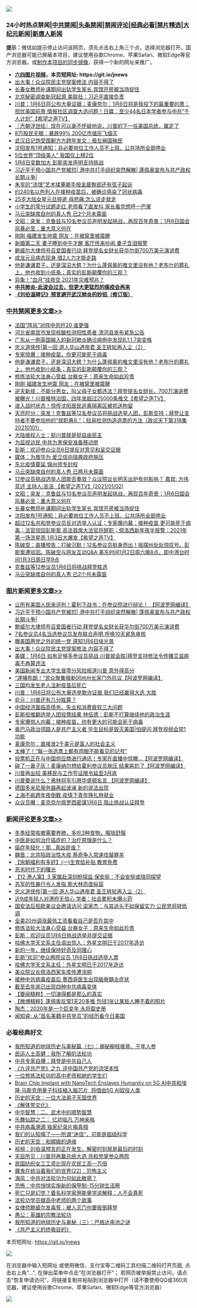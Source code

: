 ![](https://raw.githubusercontent.com/fqnews/bnews/master/64photo/fqnews-qr.jpg)

<div id="tt">
<h3>24小时热点禁闻|<a href="#%E4%B8%AD%E5%85%B1%E7%A6%81%E9%97%BB%E6%9B%B4%E5%A4%9A%E6%96%87%E7%AB%A0">中共禁闻</a>|<a href="#%E5%9B%BE%E7%89%87%E6%96%B0%E9%97%BB%E6%9B%B4%E5%A4%9A%E6%96%87%E7%AB%A0">头条禁闻</a>|<a href="#%E6%96%B0%E9%97%BB%E8%AF%84%E8%AE%BA%E6%9B%B4%E5%A4%9A%E6%96%87%E7%AB%A0">禁闻评论|<a href="#%E5%BF%85%E7%9C%8B%E7%BB%8F%E5%85%B8%E5%A5%BD%E6%96%87">经典必看|<a href="/video.md#%E7%A6%81%E7%89%87%E7%B2%BE%E9%80%89">禁片精选</a>|<a href="https://github.com/fqnews/djy/blob/master/gb/nf1351518.md#1">大纪元新闻</a>|<a href="https://github.com/fqnews/ntdtv/blob/master/gb/prog204.md#1">新唐人新闻</a></h3>
<div><b>提示：</b>微信如提示停止访问该网页，须先点击右上角三个点，选择浏览器打开。国产浏览器可能已屏蔽本项目，建议使用谷歌Chrome、苹果Safari、微软Edge等官方浏览器。或<a href="https://github.com/fqnews/bnews/blob/master/%E5%88%B6%E4%BD%9Cgit%E7%A6%81%E9%97%BB%E9%95%9C%E5%83%8F.md">制作本项目的同步镜像</a>，获得一个新的网址来推广。</div>
<ul>
<li><b><a href="http://d1.bdrive.tk/64.mp4" target="_blank">六四图片视频</a>，本页短网址: https://git.io/jnews</b></li>
<li><a href="/topimagenews/20210102/1459836.md">出大事！众议院民主党提案修法 内容不得了</a></li>
<li><a href="/cbnews/20210103/1459989.md">长春女教师补课期间出轨学生家长 宾馆开房被当场捉住</a></li>
<li><a href="/headline/20210103/1459889.md">北京秘密调查新冠起源 美联社：习近平直接负责</a></li>
<li><a href="/cbnews/20210102/1459815.md">川普：1月6日将公布大量证据；麦康奈尔：1月6日将是我投下的最重要的票；担忧美国前景 情报社区调查大选问题！日媒：至少44名日本学者参与中共“千人计划”【希望之声TV】</a></li>
<li><a href="/ssgc/20210103/1459950.md">〖兲朝浮世绘〗现在可以毫不怀疑地说，川普的下一任美国总统，赢定了</a></li>
<li><a href="/finance/20210103/1459961.md">8万股民无眠：暴跌99% 200亿市值灰飞烟灭</a></li>
<li><a href="/baitai/20210102/1459799.md">武汉日记饱受围剿方方跨年发文：极左祸国殃民</a></li>
<li><a href="/cbnews/20210103/1459977.md">沈阳发布1号通知：非必要岗位工作人员不上班、公共场所全部停业</a></li>
<li><a href="/funmedia/20210103/1460000.md">5位世界“顶级美人” 我国仅上榜2位</a></li>
<li><a href="/cnnews/20210103/1460102.md">1月6日变数加大 彭斯突发声明支持挑战</a></li>
<li><a href="/topimagenews/20210103/1460029.md">习近平干预小国共产党被怼| 港中共打手组织突然解散| 蓬佩奥宣布与共产政权长期斗争|</a></li>
<li><a href="/cnnews/20210103/1460127.md">朱军的“流氓”艺术揉董卿手按金晨臀部还有弦子起诉</a></li>
<li><a href="/comments/20210103/1459886.md">约240名以色列人在接种疫苗后，被确诊感染了冠状病毒</a></li>
<li><a href="/comments/20210103/1460023.md">25岁大陆女星元旦猝逝 母悲痛:怎么说走就走</a></li>
<li><a href="/funmedia/20210103/1459990.md">小学生的零分试题走红 老师看了直发抖 家长看完想呼一巴掌</a></li>
<li><a href="/cbnews/20210103/1459892.md">马云突缺席自创的真人秀 已2个月未露面</a></li>
<li><a href="/cbnews/20210103/1459998.md">文昭：突发：克鲁兹与10名参议员声明发起挑战，再现百年奇景；1月6日国会风暴必至；重大意义何在</a></li>
<li><a href="/cbnews/20210103/1460205.md">刚刚 福建发生地震 网友：在被窝里被震醒</a></li>
<li><a href="/lifebaike/20210103/1459993.md">新婚第二天 妻子睡到中午才醒 客厅传来吵闹 妻子含泪报警</a></li>
<li><a href="/topimagenews/20210103/1459945.md">鲍威尔大律师号召爱国者行动 拜登提名女财长获华尔街700万美元演讲费</a></li>
<li><a href="/comments/20210103/1460130.md">成龙元旦病态现身 借2人力才能走路</a></li>
<li><a href="/cbnews/20210103/1460218.md">他是谦谦君子，还是深沼大鳄？为什么蓬佩奥的推文里没有他？老布什的葬礼上，他也收到小纸条；真实的彭斯颠覆你的三观？</a></li>
<li><a href="/bblog/20210103/1459773.md">异象！“血月”挂夜空 2021年灾难预兆？</a></li>
<li><b><a href="/comments/20200211/1275071.md" target="_blank">中共肺炎-此波会过去，但更大更猛烈的瘟疫会再来</a></b></li>
<li><b><a href="/comments/20200207/1272816.md" target="_blank">《刘伯温碑记》预言避开武汉肺炎的妙招（修订版）</a></b></li>
</ul>
</div>

<div class="catlist">
<h3><a href="/cbnews/" target="_blank">中共禁闻</a><span><a href="/cbnews/" target="_blank" rel="nofollow">更多文章>></a></span></h3>
<ul>
<li><a href="/cbnews/20210103/1460301.md" target="_blank">法国“阵风”对阵中共歼20 谁更强</a></li>
<li><a href="/cbnews/20210103/1460264.md" target="_blank">河北省南宫市发现核酸检测阳性患者 清河县发布紧急公告</a></li>
<li><a href="/cbnews/20210103/1460261.md" target="_blank">广东从一例英国输入的新冠肺炎确诊病例中发现B.1.1.7突变株</a></li>
<li><a href="/comments/20210103/1460229.md" target="_blank">忠义道侠传|第一回 道人华山遇帝君 圣王转轮再入尘（2）</a></li>
<li><a href="/cbnews/20210103/1460241.md" target="_blank">专家惊爆：接种疫苗，你更可能死于病毒</a></li>
<li><a href="/cbnews/20210103/1460218.md" target="_blank">他是谦谦君子，还是深沼大鳄？为什么蓬佩奥的推文里没有他？老布什的葬礼上，他也收到小纸条；真实的彭斯颠覆你的三观？</a></li>
<li><a href="/comments/20210103/1449645.md" target="_blank">修炼法轮大法身心受益 台裔女子：原来生命如此珍贵</a></li>
<li><a href="/cbnews/20210103/1460205.md" target="_blank">刚刚 福建发生地震 网友：在被窝里被震醒</a></li>
<li><a href="/cbnews/20210103/1460195.md" target="_blank">逆天新规：不能分男女，叫父母子女都违法？拜登提名女财长，700万演讲费被曝光！川普推特治国，四年发超过25000条推⽂【希望之声TV】</a></li>
<li><a href="/cbnews/20210103/1460139.md" target="_blank">进入战时状态！惊传沈阳居民逃离隔离区被抓送拘留</a></li>
<li><a href="/cbnews/20210103/1460084.md" target="_blank">天亮时分：突发！克鲁兹等12名参议员将挑战选举人团，彭斯支持；拜登让支持者不要参加他的“就职典礼”；轻易检测伪造选票的方法（政论天下第318集 20210101）</a></li>
<li><a href="/cbnews/20210103/1460056.md" target="_blank">大陆维权人士：挺川普就是挺自由民主</a></li>
<li><a href="/cbnews/20210103/1460055.md" target="_blank">为监视访民 中共为黑保安准备移动房</a></li>
<li><a href="/cbnews/20210103/1460049.md" target="_blank">彭斯：欢迎参众议员6日提反对意见和呈交证据</a></li>
<li><a href="/cbnews/20210103/1460038.md" target="_blank">媒体：为救华为 爱立信向瑞典政府施压</a></li>
<li><a href="/cbnews/20210103/1460037.md" target="_blank">东北疫情蔓延 锦州师专封校</a></li>
<li><a href="/cbnews/20210103/1460036.md" target="_blank">马云突缺席自创的真人秀 已两月未露面</a></li>
<li><a href="/cbnews/20210103/1460022.md" target="_blank">12参议员挑战选举人团能否奏效？众议院议长明天出炉有何影响？  嘉宾: 方伟  蓝述   主持人:高洁 【希望之声TV】(2021/01/02)</a></li>
<li><a href="/cbnews/20210103/1459998.md" target="_blank">文昭：突发：克鲁兹与10名参议员声明发起挑战，再现百年奇景；1月6日国会风暴必至；重大意义何在</a></li>
<li><a href="/cbnews/20210103/1459989.md" target="_blank">长春女教师补课期间出轨学生家长 宾馆开房被当场捉住</a></li>
<li><a href="/cbnews/20210103/1459977.md" target="_blank">沈阳发布1号通知：非必要岗位工作人员不上班、公共场所全部停业</a></li>
<li><a href="/cbnews/20210103/1459969.md" target="_blank">超过12名共和党参议员反对选举人认证；专家爆内幕：接种疫苗 更可能死于病毒；法官驳回彭斯案  高法首席大法官将辞职；佩洛西新年夜半报警；2021年第一场流星雨 1月3日大爆发【希望之声TV】</a></li>
<li><a href="/cbnews/20210103/1459953.md" target="_blank">陈破空：直播预告：打破沉默！12名参议员挺身而出！摇摆州处处惊叹号。彭斯案遭驳回。陈破空与网友互动Q&amp;A 美东时间1月2日周六晚8点、即中港台时间1月3日周日早9点</a></li>
<li><a href="/cbnews/20210103/1459935.md" target="_blank">克鲁兹等12参议员1月6日将挑战拜登胜选</a></li>
<li><a href="/cbnews/20210103/1459892.md" target="_blank">马云突缺席自创的真人秀 已2个月未露面</a></li>

</ul>
</div>
<div class="catlist">
<h3><a href="/topimagenews/" target="_blank">图片新闻</a><span><a href="/topimagenews/" target="_blank" rel="nofollow">更多文章>></a></span></h3>
<ul>
<li><a href="/topimagenews/20210103/1460242.md" target="_blank">让所有美国人民来评判！霍利下战书：在参议院进行辩论！ 【阿波罗网编译】</a></li>
<li><a href="/topimagenews/20210103/1460029.md" target="_blank">习近平干预小国共产党被怼| 港中共打手组织突然解散| 蓬佩奥宣布与共产政权长期斗争|</a></li>
<li><a href="/topimagenews/20210103/1459945.md" target="_blank">鲍威尔大律师号召爱国者行动 拜登提名女财长获华尔街700万美元演讲费</a></li>
<li><a href="/topimagenews/20210103/1459936.md" target="_blank">7名参议员4名当选参议员发布联合声明 呼唤10天紧急审核</a></li>
<li><a href="/topimagenews/20210103/1459895.md" target="_blank">曝美国两党之外的统一党 感知1月6日啥光景</a></li>
<li><a href="/topimagenews/20210102/1459836.md" target="_blank">出大事！众议院民主党提案修法 内容不得了</a></li>
<li><a href="/topimagenews/20210102/1459775.md" target="_blank">美媒：1月6日 如有足够多参议员挑战 川普就会胜|拜登支持修法令传播艾滋病毒不再算违法</a></li>
<li><a href="/comments/20210102/1459745.md" target="_blank">美国新闻专业大学生冒零分风险报道川普 意外得高分</a></li>
<li><a href="/topimagenews/20210102/1459641.md" target="_blank">“逮捕布朗！”民众聚集俄勒冈州州长家门外抗议【阿波罗网编译】</a></li>
<li><a href="/comments/20210102/1459575.md" target="_blank">三国均发生老人注射疫苗后死亡</a></li>
<li><a href="/topimagenews/20210102/1459563.md" target="_blank">川普：1月6日将公布大量选举欺诈证据 我们已经赢得大选 大胜</a></li>
<li><a href="/topimagenews/20210102/1459542.md" target="_blank">俞元：川普还有几分胜算？</a></li>
<li><a href="/topimagenews/20210102/1459467.md" target="_blank">中国经济面临高债务、失业和消费疲软三大问题</a></li>
<li><a href="/topimagenews/20210102/1459331.md" target="_blank">彭斯拒推翻选举人团投票结果 林伍德：彭斯不打算继续他的政治生涯</a></li>
<li><a href="/comments/20210101/1459057.md" target="_blank">专家爆惊人内幕：接种疫苗，你有更大的可能会死于病毒</a></li>
<li><a href="/topimagenews/20210101/1459258.md" target="_blank">奥巴马政治领路人是共产主义者 毕生目标是毁灭美国|怕提问 拜登视频会禁1功能</a></li>
<li><a href="/topimagenews/20210101/1459119.md" target="_blank">麦康奈尔：直接发2千美元是富人的社会主义</a></li>
<li><a href="/topimagenews/20210101/1459089.md" target="_blank">太棒了！“每一张选票上都有肉眼不能看见的记号”</a></li>
<li><a href="/topimagenews/20210101/1459088.md" target="_blank">投票机正在与中国供应商进行通讯！专家在直播中惊曝…【阿波罗网编译】</a></li>
<li><a href="/topimagenews/20210101/1459077.md" target="_blank">碰了一鼻子灰！麦康纳尔想给霍利参议员施压 结果尴尬了【阿波罗网编译】</a></li>
<li><a href="/topimagenews/20210101/1459018.md" target="_blank">川普再出招 美移民与工作签证限令延至3月底</a></li>
<li><a href="/topimagenews/20210101/1458982.md" target="_blank">川普要说什么？弗林将军引用华盛顿名言 【阿波罗网编译】</a></li>
<li><a href="/topimagenews/20210101/1458930.md" target="_blank">德国多米尼服务器再起波澜 新的说法出现</a></li>
<li><a href="/topimagenews/20210101/1458808.md" target="_blank">上海不疯跨年夜倒数 疫情下青年挣扎拚就业</a></li>
<li><a href="/topimagenews/20210101/1458750.md" target="_blank">众议员曝：麦克奈尔佩罗西密谋1月6日 阻止挑战认证拜登</a></li>

</ul>
</div>
<div class="catlist">
<h3><a href="/comments/" target="_blank">新闻评论</a><span><a href="/comments/" target="_blank" rel="nofollow">更多文章>></a></span></h3>
<ul>
<li><a href="/comments/20210103/1460306.md" target="_blank">冬季经常咳嗽需要养肺，多吃3种食物，喉咙舒服</a></li>
<li><a href="/comments/20210103/1460305.md" target="_blank">中医是如何治疗癌症的？治疗原理是什么？</a></li>
<li><a href="/comments/20210103/1460304.md" target="_blank">癌症年轻化！那&#8230;真凶是谁？</a></li>
<li><a href="/comments/20210103/1460294.md" target="_blank">魏晋：北京陷政治性大疫 蔡奇争入常速找替罪羊</a></li>
<li><a href="/comments/20210103/1460278.md" target="_blank">【宋朝福利有多好】(一)生育给补贴 教育免费</a></li>
<li><a href="/comments/20210103/1460266.md" target="_blank">恶劣时代下的曙光</a></li>
<li><a href="/comments/20210103/1460265.md" target="_blank">【12 港人案】3 家属赴深圳盼探监 保安局：不会安排或陪同探望</a></li>
<li><a href="/comments/20210103/1460263.md" target="_blank">苏军的性暴行令人发指 斯大林态度纵容</a></li>
<li><a href="/comments/20210103/1460229.md" target="_blank">忠义道侠传|第一回 道人华山遇帝君 圣王转轮再入尘（2）</a></li>
<li><a href="/comments/20210103/1460256.md" target="_blank">近9成年轻人对港府无信心 学者：社会累积未爆火药</a></li>
<li><a href="/comments/20210103/1460240.md" target="_blank">国安法后拒欧美议会邀请访问 梁家杰：与其送头不如保留实力 公民党将转低调</a></li>
<li><a href="/comments/20210103/1460239.md" target="_blank">全美20州调涨最低工资看看自己是否在其中</a></li>
<li><a href="/comments/20210103/1449645.md" target="_blank">修炼法轮大法身心受益 台裔女子：原来生命如此珍贵</a></li>
<li><a href="/comments/20210103/1460201.md" target="_blank">彭斯：欢迎议员1月6日挑战选举并提交证据</a></li>
<li><a href="/comments/20210103/1460200.md" target="_blank">哈佛大学天文系主任语出惊人：外星文明已于2017年造访</a></li>
<li><a href="/comments/20210103/1460199.md" target="_blank">新的一年，继续保持好奇及同理心</a></li>
<li><a href="/comments/20210103/1460185.md" target="_blank">彭斯“欢迎”参众两院议员 1月6日挑战选举人票</a></li>
<li><a href="/comments/20210103/1460184.md" target="_blank">哈佛大学天文系主任：外星文明已于2017年造访</a></li>
<li><a href="/comments/20210103/1460168.md" target="_blank">美众院议长佩洛西家车库传遭涂鸦</a></li>
<li><a href="/comments/20210103/1460167.md" target="_blank">接种中共病毒疫苗后 墨西哥医生出现脑脊髓炎症状</a></li>
<li><a href="/comments/20210103/1460166.md" target="_blank">截至去年底已出现四种中共病毒变体</a></li>
<li><a href="/comments/20210103/1460165.md" target="_blank">【要闻精粹】一切演得都是那么的真实</a></li>
<li><a href="/comments/20210103/1460164.md" target="_blank">【微博精粹】蓬佩奥反常1天20多推 包括1张让某些人睡不着的照片</a></li>
<li><a href="/comments/20210103/1460142.md" target="_blank">陶杰：2020年是一个巨变年 永将载史册</a></li>
<li><a href="/comments/20210103/1460141.md" target="_blank">闻知睿: 从“首名美籍中共党员”的经历看今日美国</a></li>

</ul>
</div>

<div class="catlist">
<h3>必看经典好文</h3>
<ul>
<li><a href="/topimagenews/20171210/868397.md" target="_blank">我所知道的地球历史与奥秘篇（七）：揭秘柳枝接骨、千年人参</a></li>
<li><a href="/ccpdope/20200729/1369047.md" target="_blank">民运人士高健：我所了解的法轮功</a></li>
<li><a href="/cbnews/20201202/1440704.md" target="_blank">中共专家自爆：拜登是中共自己人</a></li>
<li><a href="/bookonline/20131116/201045.md" target="_blank">《九评共产党》之九 评中国共产党的流氓本性</a></li>
<li><a href="/cbnews/20200702/1354550.md" target="_blank">一位修炼法轮功的高中老师和她的学生们</a></li>
<li><a href="/comments/20200901/1451956.md" target="_blank">Brain Chip Implant with NanoTech Enslaves Humanity on 5G AI中共和埃隆∙马斯克用量子科技植入脑芯片, 将借由5G AI奴役人类</a></li>
<li><a href="/tculture/20121025/73067.md" target="_blank">历史的天空：一位大法弟子天国世界</a></li>
<li><a href="/bookwiki/20130610/138400.md" target="_blank">《解体党文化》</a></li>
<li><a href="/comments/20200605/783249.md" target="_blank">中华智慧：二、武术中的顺势智慧</a></li>
<li><a href="/tculture/20170711/790081.md" target="_blank">乐舞仙踪之二： 忆初临凡 万神来格</a></li>
<li><a href="/ccpdope/20200412/1311165.md" target="_blank">中共病毒溯源 独家纪录片揭真相</a></li>
<li><a href="/sohnews/20161029/607205.md" target="_blank">我们的认知塌了——所谓“迷信”，可能是超级科学</a></li>
<li><a href="/cbnews/20190219/1083302.md" target="_blank">历史的天空：和嫦娥的道缘</a></li>
<li><a href="/comments/20200628/1351782.md" target="_blank">视频：刘伯温预言的正在发生，解密时刻就是最后的时刻</a></li>
<li><a href="/comments/20200816/1381118.md" target="_blank">天目所见：川普将再赢总统大选 共和党掌参众两院</a></li>
<li><a href="/lifebaike/20200515/1328783.md" target="_blank">民国纺织女工工资比现在农民工高一万倍</a></li>
<li><a href="/comments/20180804/981524.md" target="_blank">魔鬼在统治着我们的世界(22)：恐怖主义</a></li>
<li><a href="/comments/20191218/1228234.md" target="_blank">海风：中共对法轮功为何如此敏感？</a></li>
<li><a href="/baitai/20200711/1359005.md" target="_blank">恐怖：中共悄悄实施新的保甲制-15分钟生活圈</a></li>
<li><a href="/comments/20200704/1355375.md" target="_blank">死亡只是幻觉？着名科学家用能量学说解释：人不会真死</a></li>
<li><a href="/comments/20200629/1352533.md" target="_blank">法轮功学员做高中老师的两个故事</a></li>
<li><a href="/comments/20201123/1435422.md" target="_blank">女律师鲍威尔发毒誓：被人灭门也要扳倒拜登</a></li>
<li><a href="/comments/20200313/1292991.md" target="_blank">愚公：英雄的宗教法轮功</a></li>
<li><a href="/tculture/xiulian/20170726/797589.md" target="_blank">我所知道的地球历史与奥秘（三）：巴格达电池之谜</a></li>
<li><a href="/bookwiki/20171120/858084.md" target="_blank">《共产主义的终极目的》</a></li>

</ul>
</div>

本页短网址: https://git.io/jnews

![](https://raw.githubusercontent.com/fqnews/bnews/master/64photo/fqnews-qr.jpg)

在浏览器中输入短网址 或使用微信、支付宝等二维码工具扫描二维码打开页面, 点击右上角"...", 在弹出菜单中点击“在浏览器打开”； 若网页被举报禁止访问，请点击“恢复申请访问”，将链接复制并粘贴到浏览器中打开（请不要使用QQ或360浏览器，建议使用谷歌Chrome、苹果Safari、微软Edge等官方浏览器）

![](https://raw.githubusercontent.com/fqnews/bnews/master/64photo/wx.jpg)
